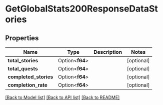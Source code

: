 # GetGlobalStats200ResponseDataStories

## Properties

Name | Type | Description | Notes
------------ | ------------- | ------------- | -------------
**total_stories** | Option<**f64**> |  | [optional]
**total_quests** | Option<**f64**> |  | [optional]
**completed_stories** | Option<**f64**> |  | [optional]
**completion_rate** | Option<**f64**> |  | [optional]

[[Back to Model list]](../README.md#documentation-for-models) [[Back to API list]](../README.md#documentation-for-api-endpoints) [[Back to README]](../README.md)


